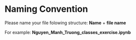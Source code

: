 # Naming Convention

Please name your file folowing structure: **Name** + **file name**

For example: **Nguyen_Manh_Truong_classes_exercise.ipynb**
